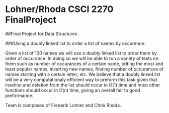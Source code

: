 # Lohner/Rhoda CSCI 2270 FinalProject

##Final Project for Data Structures

###Using a doubly linked list to order a list of names by occurence.

Given a list of 100 names we will use a doubly linked list to order them by order of occurance.  In doing so we will be able to run a variety of tests on them such as number of occurances of a certain name, priting the most and least popular names, inserting new names, finding number of occurances of names starting with a certain letter, etc.  We believe that a doubly linked list will be a very computationaly efficient way to preform this task given that insetion and deletion from the list should occur in O(1) time and most other functions should occur in O(n) time, giving an overall fair to good preformance.

Team is composed of Frederik Lohner and Chris Rhoda.
